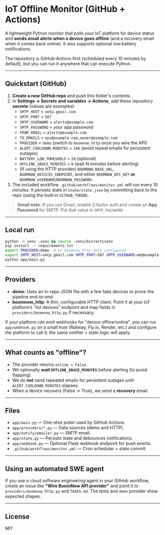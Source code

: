 
# IoT Offline Monitor (GitHub + Actions)

A lightweight Python monitor that polls your IoT platform for device status and **sends email alerts when a device goes offline** (and a recovery email when it comes back online). It also supports optional low‑battery notifications.

The repository is GitHub‑Actions first (scheduled every 10 minutes by default), but you can run it anywhere that can execute Python.

---

## Quickstart (GitHub)

1. **Create a new GitHub repo** and push this folder's contents.
2. In **Settings → Secrets and variables → Actions**, add these repository **secrets** (values are examples):
   - `SMTP_HOST` = `smtp.gmail.com`
   - `SMTP_PORT` = `587`
   - `SMTP_USERNAME` = `alerts@example.com`
   - `SMTP_PASSWORD` = *your app password*
   - `FROM_EMAIL` = `alerts@example.com`
   - `TO_EMAILS` = `ops@example.com,owner@example.com`
   - `PROVIDER` = `demo`  (switch to `boomnow_http` once you wire the API)
   - `ALERT_COOLDOWN_MINUTES` = `240`  (avoid repeat emails for persistent outages)
   - `BATTERY_LOW_THRESHOLD` = `20`    (optional)
   - `OFFLINE_GRACE_MINUTES` = `0`     (wait N minutes before alerting)
   - (If using the HTTP provider) `BOOMNOW_BASE_URL`, `BOOMNOW_DEVICES_ENDPOINT`, and either `BOOMNOW_API_KEY` **or** `BOOMNOW_USERNAME`/`BOOMNOW_PASSWORD`.
3. The included workflow `.github/workflows/monitor.yml` will run every 10 minutes. It persists state in `state/state.json` by committing back to the repo (using the built‑in `GITHUB_TOKEN`).

> **Gmail note**: If you use Gmail, enable 2‑factor auth and create an **App Password** for SMTP. Put that value in `SMTP_PASSWORD`.

---

## Local run

```bash
python -m venv .venv && source .venv/bin/activate
pip install -r requirements.txt
export PROVIDER=demo  # or boomnow_http once configured
export SMTP_HOST=smtp.gmail.com SMTP_PORT=587 SMTP_USERNAME=me@example.com SMTP_PASSWORD=xxx FROM_EMAIL=me@example.com TO_EMAILS=you@example.com
python app/main.py
```

---

## Providers

- **demo**: Uses an in-repo JSON file with a few fake devices to prove the pipeline end-to-end.
- **boomnow_http**: A thin, configurable HTTP client. Point it at your IoT platform’s "list devices" endpoint and map fields in `providers/boomnow_http.py` if necessary.

If your platform can emit webhooks for "device offline/online", you can run `app/webhook.py` on a small host (Railway, Fly.io, Render, etc.) and configure the platform to call it; the same notifier + state logic will apply.

---

## What counts as "offline"?

- The provider returns `online = False`.
- We optionally **wait `OFFLINE_GRACE_MINUTES`** before alerting (to avoid flapping).
- We do **not** send repeated emails for persistent outages until `ALERT_COOLDOWN_MINUTES` elapses.
- When a device recovers (False → True), we send a **recovery** email.

---

## Files

- `app/main.py` — One-shot poller used by GitHub Actions.
- `app/providers/*.py` — Data sources (demo and HTTP).
- `app/notify/emailer.py` — SMTP email.
- `app/state.py` — Persists state and debounces notifications.
- `app/webhook.py` — Optional Flask webhook endpoint for push events.
- `.github/workflows/monitor.yml` — Cron scheduler + state commit.

---

## Using an automated SWE agent

If you use a cloud software engineering agent in your GitHub workflow, create an issue like **"Wire BoomNow API provider"** and point it to `providers/boomnow_http.py` and `TASKS.md`. The tests and `demo` provider show expected shapes.

---

## License

MIT
